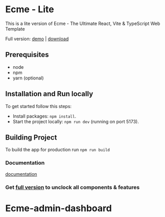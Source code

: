 # Ecme - Lite

This is a lite version of Ecme - The Ultimate React, Vite & TypeScript Web Template

Full version: [demo](https://ecme-react.themenate.net/) | [download](https://themeforest.net/item/ecme-the-ultimate-react-tailwind-admin-template/54470284)

## Prerequisites

- node
- npm
- yarn (optional)


## Installation and Run locally

To get started follow this steps:

- Install packages: `npm install`.
- Start the project locally: `npm run dev` (running on port 5173).

## Building Project

To build the app for production run `npm run build`


### Documentation
[documentation](https://ecme-react.themenate.net/guide/documentation/introduction)

### Get [full version](https://themeforest.net/item/ecme-the-ultimate-react-tailwind-admin-template/54470284) to unclock all components & features


# Ecme-admin-dashboard
